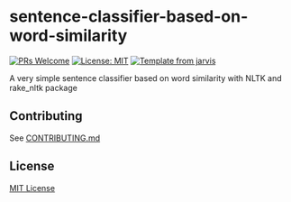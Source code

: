 # sentence-classifier-based-on-word-similarity

[![PRs Welcome](https://img.shields.io/badge/PRs-welcome-brightgreen.svg?style=flat)](http://makeapullrequest.com)
[![License: MIT](https://img.shields.io/badge/License-MIT-blue.svg)](https://opensource.org/licenses/MIT)
[![Template from jarvis](https://img.shields.io/badge/Hi-Jarvis-ff69b4.svg)](https://github.com/Armour/Jarvis)

A very simple sentence classifier based on word similarity with NLTK and rake_nltk package

## Contributing

See [CONTRIBUTING.md](https://github.com/Armour/sentence-classifier-based-on-word-similarity/blob/master/.github/CONTRIBUTING.md)

## License

[MIT License](https://github.com/Armour/sentence-classifier-based-on-word-similarity/blob/master/LICENSE)
